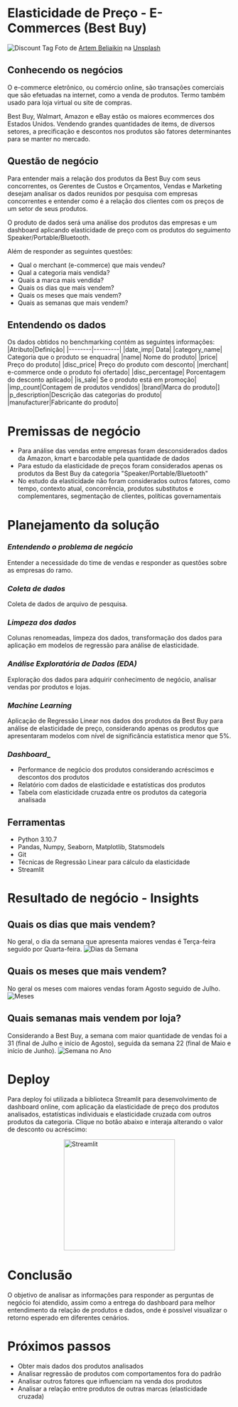 # Elasticidade de Preço - E-Commerces (Best Buy)

![Discount Tag](images/discount_tag.jpg)
Foto de <a href="https://unsplash.com/pt-br/@belart84?utm_content=creditCopyText&utm_medium=referral&utm_source=unsplash">Artem Beliaikin</a> na <a href="https://unsplash.com/pt-br/fotografias/kTd2PvtqE_o?utm_content=creditCopyText&utm_medium=referral&utm_source=unsplash">Unsplash</a>
  

## Conhecendo os negócios
O e-commerce eletrônico, ou comércio online, são transações comerciais que são efetuadas na internet, como a venda de produtos. Termo também usado para loja virtual ou site de compras.

Best Buy, Walmart, Amazon e eBay estão os maiores ecommerces dos Estados Unidos. Vendendo grandes quantidades de items, de diversos setores, a precificação e descontos nos produtos são fatores determinantes para se manter no mercado.

## Questão de negócio
Para entender mais a relação dos produtos da Best Buy com seus concorrentes, os Gerentes de Custos e Orçamentos, Vendas e Marketing desejam analisar os dados reunidos por pesquisa com empresas concorrentes e entender como é a relação dos clientes com os preços de um setor de seus produtos.

O produto de dados será uma análise dos produtos das empresas e um dashboard aplicando elasticidade de preço com os produtos do seguimento Speaker/Portable/Bluetooth.

Além de responder as seguintes questões:
* Qual o merchant (e-commerce) que mais vendeu?
* Qual a categoria mais vendida?
* Quais a marca mais vendida?
* Quais os dias que mais vendem?
* Quais os meses que mais vendem?
* Quais as semanas que mais vendem?

## Entendendo os dados
Os dados obtidos no benchmarking contém as seguintes informações:
|Atributo|Definição|
|--------|---------|
|date_imp| Data|
|category_name| Categoria que o produto se enquadra|
|name| Nome do produto|
|price| Preço do produto|
|disc_price| Preço do produto com desconto|
|merchant| e-commerce onde o produto foi ofertado|
|disc_percentage| Porcentagem do desconto aplicado|
|is_sale| Se o produto está em promoção|
|imp_count|Contagem de produtos vendidos|
|brand|Marca do produto|]
|p_description|Descrição das categorias do produto|
|manufacturer|Fabricante do produto|

# Premissas de negócio
* Para análise das vendas entre empresas foram desconsiderados dados da Amazon, kmart e barcodable pela quantidade de dados
* Para estudo da elasticidade de preços foram considerados apenas os produtos da Best Buy da categoria "Speaker/Portable/Bluetooth"
* No estudo da elasticidade não foram considerados outros fatores, como tempo, contexto atual, concorrência, produtos substitutos e complementares, segmentação de clientes, políticas governamentais

# Planejamento da solução

### _Entendendo o problema de negócio_
Entender a necessidade do time de vendas e responder as questões sobre as empresas do ramo.

### _Coleta de dados_
Coleta de dados de arquivo de pesquisa.

### _Limpeza dos dados_
Colunas renomeadas, limpeza dos dados, transformação dos dados para aplicação em modelos de regressão para análise de elasticidade.

### _Análise Exploratória de Dados (EDA)_
Exploração dos dados para adquirir conhecimento de negócio, analisar vendas por produtos e lojas.

### _Machine Learning_
Aplicação de Regressão Linear nos dados dos produtos da Best Buy para análise de elasticidade de preço, considerando apenas os produtos que apresentaram modelos com nível de significância estatistica menor que 5%.

### _Dashboard__
* Performance de negócio dos produtos considerando acréscimos e descontos dos produtos
* Relatório com dados de elasticidade e estatísticas dos produtos
* Tabela com elasticidade cruzada entre os produtos da categoria analisada

## Ferramentas
* Python 3.10.7
* Pandas, Numpy, Seaborn, Matplotlib, Statsmodels
* Git
* Técnicas de Regressão Linear para cálculo da elasticidade
* Streamlit

# Resultado de negócio - Insights
## Quais os dias que mais vendem?
No geral, o dia da semana que apresenta maiores vendas é Terça-feira seguido por Quarta-feira.
![Dias da Semana](images/weekdays.png)

## Quais os meses que mais vendem?
No geral os meses com maiores vendas foram Agosto seguido de Julho.
![Meses](images/months.png)

## Quais semanas mais vendem por loja?
Considerando a Best Buy, a semana com maior quantidade de vendas foi a 31 (final de Julho e início de Agosto), seguida da semana 22 (final de Maio e início de Junho).
![Semana no Ano](images/year-weeks.png)

# Deploy
Para deploy foi utilizada a biblioteca Streamlit para desenvolvimento de dashboard online, com aplicação da elasticidade de preço dos produtos analisados, estatísticas individuais e elasticidade cruzada com outros produtos da categoria.
Clique no botão abaixo e interaja alterando o valor de desconto ou acréscimo:

[<img style="display: block; margin-right: auto; margin-left: auto" src="images/streamlit-logo.png" alt="Streamlit" width="250" />](https://price-elasticity.streamlit.app/)

# Conclusão
O objetivo de analisar as informações para responder as perguntas de negócio foi atendido, assim como a entrega do dashboard para melhor entendimento da relação de produtos e dados, onde é possível visualizar o retorno esperado em diferentes cenários.

# Próximos passos
* Obter mais dados dos produtos analisados
* Analisar regressão de produtos com comportamentos fora do padrão
* Analisar outros fatores que influenciam na venda dos produtos
* Analisar a relação entre produtos de outras marcas (elasticidade cruzada)